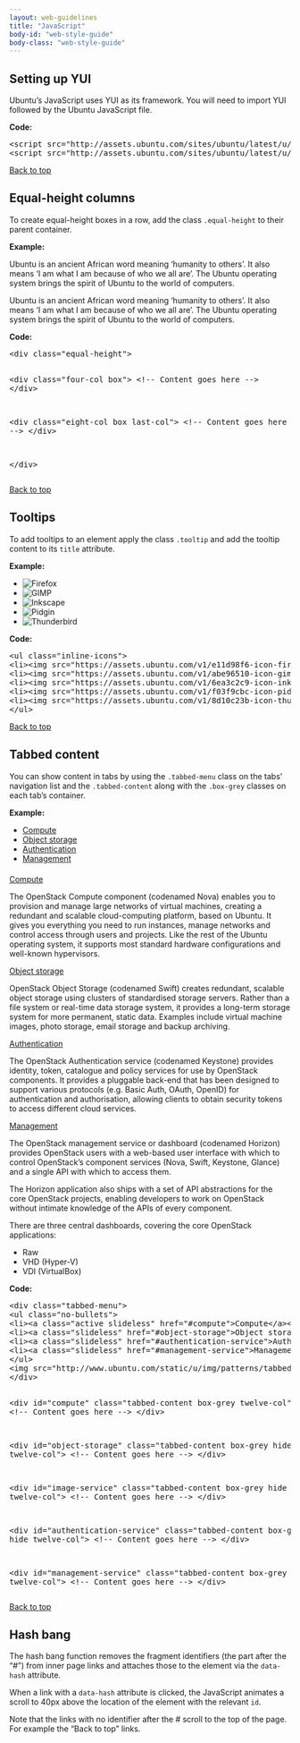 ```yaml
---
layout: web-guidelines
title: "JavaScript"
body-id: "web-style-guide"
body-class: "web-style-guide"
---
```



<div class="row">
<h2 id="setting-up-yui">Setting up YUI</h2>
<div class="eight-col">          
<p>Ubuntu&rsquo;s JavaScript uses YUI as its framework. You will need to import YUI followed by the Ubuntu JavaScript file.</p>
</div>
<div class="twelve-col">     
<p class="smaller note"><strong>Code:</strong></p>
<pre>&lt;script src="http://assets.ubuntu.com/sites/ubuntu/latest/u/js/plugins/yui-min.js"&gt;&lt;/script&gt;
&lt;script src="http://assets.ubuntu.com/sites/ubuntu/latest/u/js/core.js"&gt;&lt;/script&gt;</pre>
</div>

</div>

<div class="row no-border">
<div class="link-top"><a href="#">Back to top</a></div>
<h2 id="equal-height-columns">Equal-height columns</h2>

<p>To create equal-height boxes in a row, add the class <code>.equal-height</code> to their parent container.</p>
<p class="smaller note"><strong>Example:</strong></p>
</div>

<div class="row no-border equal-height">
<div class="four-col box">
<p>Ubuntu is an ancient African word meaning &#8216;humanity to others&#8217;. It also means &#8216;I am what I am because of who we all are&#8217;. The Ubuntu operating system brings the spirit of Ubuntu to the world of computers.</p>
</div>
<div class="eight-col box last-col">
<p>Ubuntu is an ancient African word meaning &#8216;humanity to others&#8217;. It also means &#8216;I am what I am because of who we all are&#8217;. The Ubuntu operating system brings the spirit of Ubuntu to the world of computers.</p>
</div>
</div>

<div class="row">
<p class="smaller note"><strong>Code:</strong></p>
<div class="twelve-col">
<pre>&lt;div class="equal-height"&gt;

&lt;div class="four-col box"&gt;
&lt;!-- Content goes here --&gt;
&lt;/div&gt;

&lt;div class="eight-col box last-col"&gt;
&lt;!-- Content goes here --&gt;
&lt;/div&gt;

&lt;/div&gt;</pre>
</div>

</div>

<div class="row">
<div class="link-top"><a href="#">Back to top</a></div>
<h2 id="tooltips">Tooltips</h2>
<p>To add tooltips to an element apply the class <code>.tooltip</code> and add the tooltip content to its <code>title</code> attribute.</p>

<p class="smaller note"><strong>Example:</strong></p>
<div class="six-col">
<ul class="inline-icons">
<li class="p-list__item"><img src="https://assets.ubuntu.com/v1/e11d98f6-icon-firefox-32x32.png" alt="Firefox" title="Firefox" class="tooltip" /></li>
<li class="p-list__item"><img src="https://assets.ubuntu.com/v1/abe96510-icon-gimp-35x35.png" alt="GIMP" title="GIMP" class="tooltip" /></li>
<li class="p-list__item"><img src="https://assets.ubuntu.com/v1/6ea3c2c9-icon-inkscape-35x35.png" alt="Inkscape" title="Inkscape" class="tooltip" /></li>
<li class="p-list__item"><img src="https://assets.ubuntu.com/v1/f03f9cbc-icon-pidgin-35x35.png" alt="Pidgin" title="Pidgin" class="tooltip" /></li>
<li class="p-list__item"><img src="https://assets.ubuntu.com/v1/8d10c23b-icon-thunderbird-32x32.png" alt="Thunderbird" title="Thunderbird" class="tooltip" /></li>
</ul>
</div>

<div class="twelve-col">
<p class="smaller note"><strong>Code:</strong></p>
<pre>&lt;ul class="inline-icons"&gt;
&lt;li&gt;&lt;img src="https://assets.ubuntu.com/v1/e11d98f6-icon-firefox-32x32.png" alt="Firefox" title="Firefox" class="tooltip" /&gt;&lt;/li&gt;
&lt;li&gt;&lt;img src="https://assets.ubuntu.com/v1/abe96510-icon-gimp-35x35.png" alt="GIMP" title="GIMP" class="tooltip" /&gt;&lt;/li&gt;
&lt;li&gt;&lt;img src="https://assets.ubuntu.com/v1/6ea3c2c9-icon-inkscape-35x35.png" alt="Inkscape" title="Inkscape" class="tooltip" /&gt;&lt;/li&gt;
&lt;li&gt;&lt;img src="https://assets.ubuntu.com/v1/f03f9cbc-icon-pidgin-35x35.png" alt="Pidgin" title="Pidgin" class="tooltip" /&gt;&lt;/li&gt;
&lt;li&gt;&lt;img src="https://assets.ubuntu.com/v1/8d10c23b-icon-thunderbird-32x32.png" alt="Thunderbird" title="Thunderbird" class="tooltip" /&gt;&lt;/li&gt;
&lt;/ul&gt;</pre>
</div>
</div>

<div class="row">
<div class="link-top"><a href="#">Back to top</a></div>
<h2 id="tabbed-content">Tabbed content</h2>
<div class="eight-col">
<p>You can show content in tabs by using the <code>.tabbed-menu</code> class on the tabs&#8217; navigation list and the <code>.tabbed-content</code> along with the <code>.box-grey</code> classes on each tab&#8217;s container.</p>
</div>

<div class="twelve-col">
<p class="smaller note"><strong>Example:</strong></p>

<div class="tabbed-menu">
<ul class="no-bullets">
<li class="p-list__item"><a class="slideless active" href="#compute">Compute</a></li>
<li class="p-list__item"><a class="slideless" href="#object-storage">Object storage</a></li>
<li class="p-list__item"><a class="slideless" href="#authentication-service">Authentication</a></li>
<li class="p-list__item"><a class="slideless" href="#management-service">Management</a></li>
</ul>
<img src="https://assets.ubuntu.com/v1/1000a177-tabbed-nav-arrow.png" class="arrow" height="6" width="12">
</div>
<div id="compute" class="tabbed-content compute twelve-col">
<a class="accordion-button slideless" href="#compute" data-hash="compute">Compute</a>
<div class="eight-col">
<p>The OpenStack Compute component (codenamed Nova) enables you to provision and manage large networks of virtual machines, creating a redundant and scalable cloud-computing platform, based on Ubuntu. It gives you everything you need to run instances, manage networks and control access through users and projects. Like the rest of the Ubuntu operating system, it supports most standard hardware configurations and well-known hypervisors.</p>
</div>
</div>
<div id="object-storage" class="tabbed-content object-storage hide twelve-col">
<a class="accordion-button slideless" href="#object-storage" data-hash="object-storage">Object storage</a>
<div class="eight-col">
<p>OpenStack Object Storage (codenamed Swift) creates redundant, scalable object storage using clusters of standardised storage servers. Rather than a file system or real-time data storage system, it provides a long-term storage system for more permanent, static data. Examples include virtual machine images, photo storage, email storage and backup archiving.</p>
</div>
</div>
<div id="authentication-service" class="tabbed-content authentication-service hide twelve-col">
<a class="accordion-button slideless" href="#authentication-service" data-hash="authentication-service">Authentication</a>
<div class="eight-col">
<p>The OpenStack Authentication service (codenamed Keystone) provides identity, token, catalogue and policy services for use by OpenStack components. It provides a pluggable back-end that has been designed to support various protocols (e.g. Basic Auth, OAuth, OpenID) for authentication and authorisation, allowing clients to obtain security tokens to access different cloud services.</p>
</div>
</div>
<div id="management-service" class="tabbed-content management-service hide twelve-col">
<a class="accordion-button slideless" href="#management-service" data-hash="management-service">Management</a>
<div class="six-col">
<p>The OpenStack management service or dashboard (codenamed Horizon) provides OpenStack users with a web-based user interface with which to control OpenStack&#8217;s component services (Nova, Swift, Keystone, Glance) and a single API with which to access them.</p>
<p>The Horizon application also ships with a set of API abstractions for the core OpenStack projects, enabling developers to work on OpenStack without intimate knowledge of the APIs of every component.</p>
</div>
<div class="six-col last-col">
<p>There are three central dashboards, covering the core OpenStack applications:</p>
<ul class="p-list-canonical">
<li class="p-list__item">Raw</li>
<li class="p-list__item">VHD (Hyper-V)</li>
<li class="last-item">VDI (VirtualBox)</li>
</ul>
</div>
</div>

<p class="smaller note"><strong>Code:</strong></p>
<pre>&lt;div class="tabbed-menu"&gt;
&lt;ul class="no-bullets"&gt;
&lt;li&gt;&lt;a class="active slideless" href="#compute"&gt;Compute&lt;/a&gt;&lt;/li&gt;
&lt;li&gt;&lt;a class="slideless" href="#object-storage"&gt;Object storage&lt;/a&gt;&lt;/li&gt;
&lt;li&gt;&lt;a class="slideless" href="#authentication-service"&gt;Authentication&lt;/a&gt;&lt;/li&gt;
&lt;li&gt;&lt;a class="slideless" href="#management-service"&gt;Management&lt;/a&gt;&lt;/li&gt;
&lt;/ul&gt;
&lt;img src="http://www.ubuntu.com/static/u/img/patterns/tabbed-nav-arrow.png" class="arrow" height="6" width="12"&gt;
&lt;/div&gt;

&lt;div id="compute" class="tabbed-content box-grey twelve-col"&gt;
&lt;!-- Content goes here --&gt;
&lt;/div&gt;

&lt;div id="object-storage" class="tabbed-content box-grey hide twelve-col"&gt;
&lt;!-- Content goes here --&gt;
&lt;/div&gt;

&lt;div id="image-service" class="tabbed-content box-grey hide twelve-col"&gt;
&lt;!-- Content goes here --&gt;
&lt;/div&gt;

&lt;div id="authentication-service" class="tabbed-content box-grey hide twelve-col"&gt;
&lt;!-- Content goes here --&gt;
&lt;/div&gt;

&lt;div id="management-service" class="tabbed-content box-grey hide twelve-col"&gt;
&lt;!-- Content goes here --&gt;
&lt;/div&gt;</pre>
</div>
</div>
<div class="row no-border">
<div class="link-top"><a href="#">Back to top</a></div>
<div class="eight-col">
<h2 id="hash-bang">Hash bang</h2>
<p>The hash bang function removes the fragment identifiers (the part after the &#8220;#&#8221;) from inner page links and attaches those to the element via the <code>data-hash</code> attribute.</p>
<p>When a link with a <code>data-hash</code> attribute is clicked, the JavaScript animates a scroll to 40px above the location of the element with the relevant <code>id</code>.</p>
<p>Note that the links with no identifier after the # scroll to the top of the page. For example the &#8220;Back to top&#8221; links.</p>
</div>
</div>
